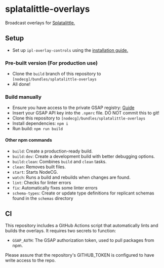 # splatalittle-overlays

Broadcast overlays for [Splatalittle.](https://www.twitch.tv/splatalittlespl) 

## Setup

- Set up `ipl-overlay-controls` using the [installation guide.](https://ipl-overlay-controls.readthedocs.io/en/latest/users-guide/#installation)

### Pre-built version (For production use)

- Clone the `build` branch of this repository to `[nodecg]/bundles/splatalittle-overlays`
- All done!

### Build manually

- Ensure you have access to the private GSAP registry: [Guide](https://greensock.com/docs/v3/Installation#private)
- Insert your GSAP API key into the `.npmrc` file. DO NOT commit this to git!
- Clone this repository to `[nodecg]/bundles/splatalittle-overlays`
- Install dependencies: `npm i`
- Run build: `npm run build`

#### Other npm commands

- `build`: Create a production-ready build.
- `build:dev`: Create a development build with better debugging options.
- `build:clean`: Combines `build` and `clean` tasks.
- `clean`: Removes built files.
- `start`: Starts NodeCG.
- `watch`: Runs a build and rebuilds when changes are found.
- `lint`: Checks for linter errors
- `fix`: Automatically fixes some linter errors
- `schema-types`: Create or update type definitions for replicant schemas found in the `schemas` directory

## CI

This repository includes a GitHub Actions script that automatically lints and builds the overlays.
It requires two secrets to function:

- `GSAP_AUTH`: The GSAP authorization token, used to pull packages from npm.

Please assure that the repository's GITHUB_TOKEN is configured to have write access to the repo.

